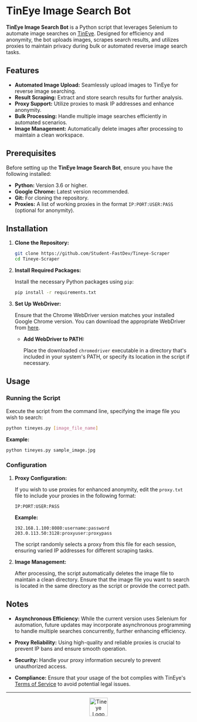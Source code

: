 # TinEye Image Search Bot

**TinEye Image Search Bot** is a Python script that leverages Selenium to automate image searches on [TinEye](https://tineye.com/). Designed for efficiency and anonymity, the bot uploads images, scrapes search results, and utilizes proxies to maintain privacy during bulk or automated reverse image search tasks.

## Features

- **Automated Image Upload:** Seamlessly upload images to TinEye for reverse image searching.
- **Result Scraping:** Extract and store search results for further analysis.
- **Proxy Support:** Utilize proxies to mask IP addresses and enhance anonymity.
- **Bulk Processing:** Handle multiple image searches efficiently in automated scenarios.
- **Image Management:** Automatically delete images after processing to maintain a clean workspace.

## Prerequisites

Before setting up the **TinEye Image Search Bot**, ensure you have the following installed:

- **Python:** Version 3.6 or higher.
- **Google Chrome:** Latest version recommended.
- **Git:** For cloning the repository.
- **Proxies:** A list of working proxies in the format `IP:PORT:USER:PASS` (optional for anonymity).

## Installation

1. **Clone the Repository:**

    ```sh
    git clone https://github.com/Student-FastDev/Tineye-Scraper
    cd Tineye-Scraper
    ```

2. **Install Required Packages:**

    Install the necessary Python packages using `pip`:

    ```sh
    pip install -r requirements.txt
    ```

3. **Set Up WebDriver:**

    Ensure that the Chrome WebDriver version matches your installed Google Chrome version. You can download the appropriate WebDriver from [here](https://sites.google.com/a/chromium.org/chromedriver/downloads).

    - **Add WebDriver to PATH:**
      
      Place the downloaded `chromedriver` executable in a directory that's included in your system's PATH, or specify its location in the script if necessary.

## Usage

### Running the Script

Execute the script from the command line, specifying the image file you wish to search:

```bash
python tineyes.py [image_file_name]
```

**Example:**

```bash
python tineyes.py sample_image.jpg
```

### Configuration

1. **Proxy Configuration:**

    If you wish to use proxies for enhanced anonymity, edit the `proxy.txt` file to include your proxies in the following format:

    ```plaintext
    IP:PORT:USER:PASS
    ```

    **Example:**

    ```plaintext
    192.168.1.100:8080:username:password
    203.0.113.50:3128:proxyuser:proxypass
    ```

    The script randomly selects a proxy from this file for each session, ensuring varied IP addresses for different scraping tasks.

2. **Image Management:**

    After processing, the script automatically deletes the image file to maintain a clean directory. Ensure that the image file you want to search is located in the same directory as the script or provide the correct path.

## Notes

- **Asynchronous Efficiency:** While the current version uses Selenium for automation, future updates may incorporate asynchronous programming to handle multiple searches concurrently, further enhancing efficiency.
  
- **Proxy Reliability:** Using high-quality and reliable proxies is crucial to prevent IP bans and ensure smooth operation.

- **Security:** Handle your proxy information securely to prevent unauthorized access.

- **Compliance:** Ensure that your usage of the bot complies with TinEye's [Terms of Service](https://tineye.com/legal) to avoid potential legal issues.

---

<div align="center">  
    <img src="https://www.maltego.com/images/uploads/tineye-logo.png" alt="Tineye Logo" width="50px">
</div>
